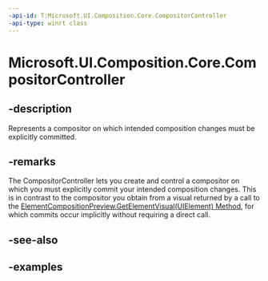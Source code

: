 ```yaml
---
-api-id: T:Microsoft.UI.Composition.Core.CompositorController
-api-type: winrt class
---
```


<!-- Class syntax.
public class CompositorController : IClosable
-->

# Microsoft.UI.Composition.Core.CompositorController

## -description

Represents a compositor on which intended composition changes must be explicitly committed.

## -remarks

The CompositorController lets you create and control a compositor on which you must explicitly commit your intended composition changes. This is in contrast to the compositor you obtain from a visual returned by a call to the [ElementCompositionPreview.GetElementVisual(UIElement) Method](../microsoft.ui.xaml.hosting/elementcompositionpreview_getelementvisual_580363760.md), for which commits occur implicitly without requiring a direct call.

## -see-also

## -examples

